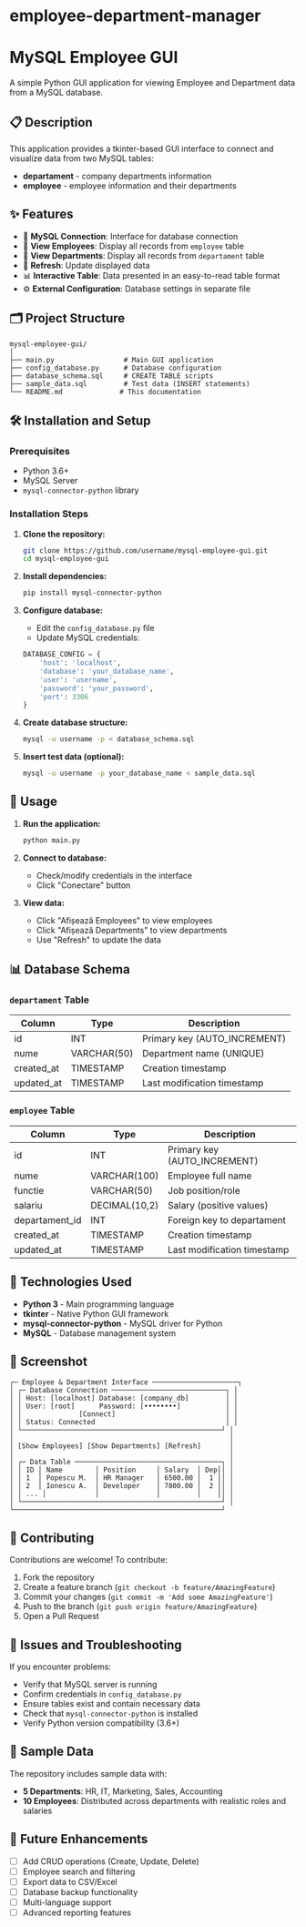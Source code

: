# employee-department-manager

# MySQL Employee GUI

A simple Python GUI application for viewing Employee and Department data from a MySQL database.

## 📋 Description

This application provides a tkinter-based GUI interface to connect and visualize data from two MySQL tables:
- **departament** - company departments information
- **employee** - employee information and their departments

## ✨ Features

- 🔌 **MySQL Connection**: Interface for database connection
- 👥 **View Employees**: Display all records from `employee` table
- 🏢 **View Departments**: Display all records from `departament` table
- 🔄 **Refresh**: Update displayed data
- 📊 **Interactive Table**: Data presented in an easy-to-read table format
- ⚙️ **External Configuration**: Database settings in separate file

## 🗂️ Project Structure

```
mysql-employee-gui/
│
├── main.py                 # Main GUI application
├── config_database.py      # Database configuration
├── database_schema.sql     # CREATE TABLE scripts
├── sample_data.sql         # Test data (INSERT statements)
└── README.md              # This documentation
```

## 🛠️ Installation and Setup

### Prerequisites

- Python 3.6+
- MySQL Server
- `mysql-connector-python` library

### Installation Steps

1. **Clone the repository:**
   ```bash
   git clone https://github.com/username/mysql-employee-gui.git
   cd mysql-employee-gui
   ```

2. **Install dependencies:**
   ```bash
   pip install mysql-connector-python
   ```

3. **Configure database:**
   - Edit the `config_database.py` file
   - Update MySQL credentials:
   ```python
   DATABASE_CONFIG = {
       'host': 'localhost',
       'database': 'your_database_name',
       'user': 'username',
       'password': 'your_password',
       'port': 3306
   }
   ```

4. **Create database structure:**
   ```bash
   mysql -u username -p < database_schema.sql
   ```

5. **Insert test data (optional):**
   ```bash
   mysql -u username -p your_database_name < sample_data.sql
   ```

## 🚀 Usage

1. **Run the application:**
   ```bash
   python main.py
   ```

2. **Connect to database:**
   - Check/modify credentials in the interface
   - Click "Conectare" button

3. **View data:**
   - Click "Afișează Employees" to view employees
   - Click "Afișează Departments" to view departments
   - Use "Refresh" to update the data

## 📊 Database Schema

### `departament` Table
| Column | Type | Description |
|--------|------|-------------|
| id | INT | Primary key (AUTO_INCREMENT) |
| nume | VARCHAR(50) | Department name (UNIQUE) |
| created_at | TIMESTAMP | Creation timestamp |
| updated_at | TIMESTAMP | Last modification timestamp |

### `employee` Table
| Column | Type | Description |
|--------|------|-------------|
| id | INT | Primary key (AUTO_INCREMENT) |
| nume | VARCHAR(100) | Employee full name |
| functie | VARCHAR(50) | Job position/role |
| salariu | DECIMAL(10,2) | Salary (positive values) |
| departament_id | INT | Foreign key to departament |
| created_at | TIMESTAMP | Creation timestamp |
| updated_at | TIMESTAMP | Last modification timestamp |

## 🔧 Technologies Used

- **Python 3** - Main programming language
- **tkinter** - Native Python GUI framework
- **mysql-connector-python** - MySQL driver for Python
- **MySQL** - Database management system

## 📱 Screenshot

```
┌─ Employee & Department Interface ─────────────────────┐
│ ┌─ Database Connection ────────────────────────────┐ │
│ │ Host: [localhost] Database: [company_db]         │ │
│ │ User: [root]      Password: [••••••••]           │ │
│ │              [Connect]                           │ │
│ │ Status: Connected                                │ │
│ └─────────────────────────────────────────────────┘ │
│                                                     │
│ [Show Employees] [Show Departments] [Refresh]       │
│                                                     │
│ ┌─ Data Table ────────────────────────────────────┐ │
│ │ ID │ Name        │ Position     │ Salary  │ Dep││ │
│ │ 1  │ Popescu M.  │ HR Manager   │ 6500.00 │  1 ││ │
│ │ 2  │ Ionescu A.  │ Developer    │ 7800.00 │  2 ││ │
│ │ ... │            │              │         │    ││ │
│ └─────────────────────────────────────────────────┘ │
└───────────────────────────────────────────────────┘
```

## 🤝 Contributing

Contributions are welcome! To contribute:

1. Fork the repository
2. Create a feature branch (`git checkout -b feature/AmazingFeature`)
3. Commit your changes (`git commit -m 'Add some AmazingFeature'`)
4. Push to the branch (`git push origin feature/AmazingFeature`)
5. Open a Pull Request

## 🐛 Issues and Troubleshooting

If you encounter problems:

- Verify that MySQL server is running
- Confirm credentials in `config_database.py`
- Ensure tables exist and contain necessary data
- Check that `mysql-connector-python` is installed
- Verify Python version compatibility (3.6+)

## 📝 Sample Data

The repository includes sample data with:
- **5 Departments**: HR, IT, Marketing, Sales, Accounting
- **10 Employees**: Distributed across departments with realistic roles and salaries

## 🔮 Future Enhancements

- [ ] Add CRUD operations (Create, Update, Delete)
- [ ] Employee search and filtering
- [ ] Export data to CSV/Excel
- [ ] Database backup functionality
- [ ] Multi-language support
- [ ] Advanced reporting features
